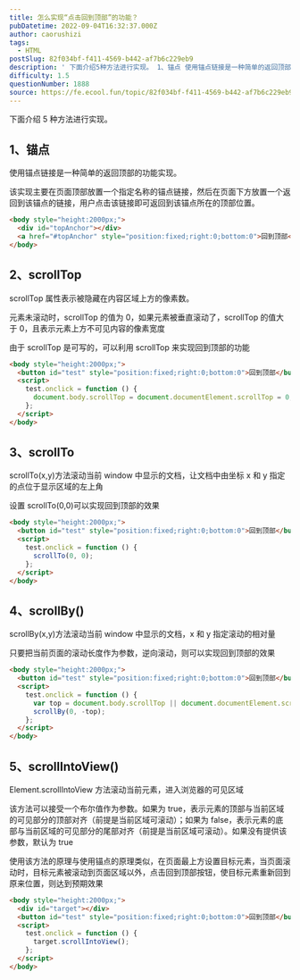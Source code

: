 ```yaml
---
title: 怎么实现“点击回到顶部”的功能？
pubDatetime: 2022-09-04T16:32:37.000Z
author: caorushizi
tags:
  - HTML
postSlug: 82f034bf-f411-4569-b442-af7b6c229eb9
description: ' 下面介绍5种方法进行实现。 1、锚点 使用锚点链接是一种简单的返回顶部的功能实现。 该实现主要在页面顶部放置一个指定名称的锚点链接，然后在页面下方放置一个返回到该锚点的链接，用户点击该链接即可返回到该锚点所在的顶部位置。 <body style="height:2000px;"> <div id="topAnchor"></div> <a href="#topAnchor" style="pos'
difficulty: 1.5
questionNumber: 1888
source: https://fe.ecool.fun/topic/82f034bf-f411-4569-b442-af7b6c229eb9
---
```


下面介绍 5 种方法进行实现。

## 1、锚点

使用锚点链接是一种简单的返回顶部的功能实现。

该实现主要在页面顶部放置一个指定名称的锚点链接，然后在页面下方放置一个返回到该锚点的链接，用户点击该链接即可返回到该锚点所在的顶部位置。

```html
<body style="height:2000px;">
  <div id="topAnchor"></div>
  <a href="#topAnchor" style="position:fixed;right:0;bottom:0">回到顶部</a>
</body>
```

## 2、scrollTop

scrollTop 属性表示被隐藏在内容区域上方的像素数。

元素未滚动时，scrollTop 的值为 0，如果元素被垂直滚动了，scrollTop 的值大于 0，且表示元素上方不可见内容的像素宽度

由于 scrollTop 是可写的，可以利用 scrollTop 来实现回到顶部的功能

```html
<body style="height:2000px;">
  <button id="test" style="position:fixed;right:0;bottom:0">回到顶部</button>
  <script>
    test.onclick = function () {
      document.body.scrollTop = document.documentElement.scrollTop = 0;
    };
  </script>
</body>
```

## 3、scrollTo

scrollTo(x,y)方法滚动当前 window 中显示的文档，让文档中由坐标 x 和 y 指定的点位于显示区域的左上角

设置 scrollTo(0,0)可以实现回到顶部的效果

```html
<body style="height:2000px;">
  <button id="test" style="position:fixed;right:0;bottom:0">回到顶部</button>
  <script>
    test.onclick = function () {
      scrollTo(0, 0);
    };
  </script>
</body>
```

## 4、scrollBy()

scrollBy(x,y)方法滚动当前 window 中显示的文档，x 和 y 指定滚动的相对量

只要把当前页面的滚动长度作为参数，逆向滚动，则可以实现回到顶部的效果

```html
<body style="height:2000px;">
  <button id="test" style="position:fixed;right:0;bottom:0">回到顶部</button>
  <script>
    test.onclick = function () {
      var top = document.body.scrollTop || document.documentElement.scrollTop;
      scrollBy(0, -top);
    };
  </script>
</body>
```

## 5、scrollIntoView()

Element.scrollIntoView 方法滚动当前元素，进入浏览器的可见区域

该方法可以接受一个布尔值作为参数。如果为 true，表示元素的顶部与当前区域的可见部分的顶部对齐（前提是当前区域可滚动）；如果为 false，表示元素的底部与当前区域的可见部分的尾部对齐（前提是当前区域可滚动）。如果没有提供该参数，默认为 true

使用该方法的原理与使用锚点的原理类似，在页面最上方设置目标元素，当页面滚动时，目标元素被滚动到页面区域以外，点击回到顶部按钮，使目标元素重新回到原来位置，则达到预期效果

```html
<body style="height:2000px;">
  <div id="target"></div>
  <button id="test" style="position:fixed;right:0;bottom:0">回到顶部</button>
  <script>
    test.onclick = function () {
      target.scrollIntoView();
    };
  </script>
</body>
```
